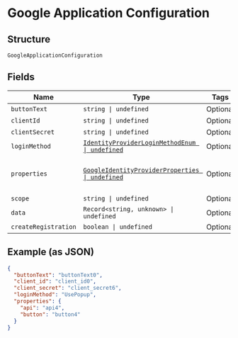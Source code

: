 
# Google Application Configuration

## Structure

`GoogleApplicationConfiguration`

## Fields

| Name | Type | Tags | Description |
|  --- | --- | --- | --- |
| `buttonText` | `string \| undefined` | Optional | - |
| `clientId` | `string \| undefined` | Optional | - |
| `clientSecret` | `string \| undefined` | Optional | - |
| `loginMethod` | [`IdentityProviderLoginMethodEnum \| undefined`](../../doc/models/identity-provider-login-method-enum.md) | Optional | - |
| `properties` | [`GoogleIdentityProviderProperties \| undefined`](../../doc/models/google-identity-provider-properties.md) | Optional | Google social login provider parameters. |
| `scope` | `string \| undefined` | Optional | - |
| `data` | `Record<string, unknown> \| undefined` | Optional | - |
| `createRegistration` | `boolean \| undefined` | Optional | - |

## Example (as JSON)

```json
{
  "buttonText": "buttonText0",
  "client_id": "client_id0",
  "client_secret": "client_secret6",
  "loginMethod": "UsePopup",
  "properties": {
    "api": "api4",
    "button": "button4"
  }
}
```

